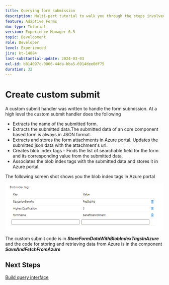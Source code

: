 ```yaml
---
title: Querying form submission
description: Multi-part tutorial to walk you through the steps involved in querying form submissions stored in Azure portal
feature: Adaptive Forms
doc-type: Tutorial
version: Experience Manager 6.5
topic: Development
role: Developer
level: Experienced
jira: kt-14884
last-substantial-update: 2024-03-03
exl-id: b814097c-0066-44da-bba5-6914dee0df75
duration: 32
---
```

# Create custom submit

A custom submit handler was written to handle the form submission. At a high level the custom submit handler does the following

* Extracts the name of the submitted form.
* Extracts the submitted data.The submitted data of an core component based form is always in JSON format.
* Extracts and stores the form attachments in Azure portal. Updates the submitted json data with the attachment's url.
* Creates blob index tags - Finds the list of searchable field for the form and its corresponding value from the submitted data.
* Associates the blob index tags with the submitted data and stores it in Azure portal.

The following screen shot shows you the blob index tags in Azure portal

![blob-index-tags](assets/blob-index-tags.png)

The custom submit code is in **_StoreFormDataWithBlobIndexTagsInAzure_** and the code for storing and retrieving data from Azure is in the component **_SaveAndFetchFromAzure_**

## Next Steps

[Build query interface](./part3.md)
